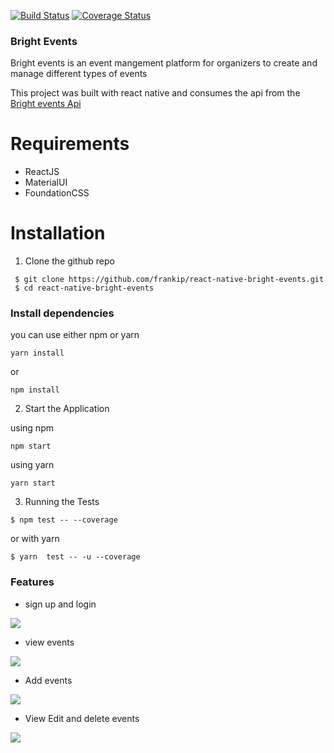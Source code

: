 
[![Build Status](https://travis-ci.org/frankip/react-native-bright-events.svg?branch=develop)](https://travis-ci.org/frankip/react-native-bright-events)
[![Coverage Status](https://coveralls.io/repos/github/frankip/reactjs-bright-events/badge.svg?branch=master)](https://coveralls.io/github/frankip/reactjs-bright-events?branch=master)
### Bright Events 

Bright events is an event mangement platform for organizers to create and manage different types of events 

This project was built with react native and consumes the api from the [Bright events Api ](https://eventsbright.herokuapp.com/api/events/)

# Requirements
* ReactJS
* MaterialUI
* FoundationCSS

# Installation

1. Clone the github repo 
```
 $ git clone https://github.com/frankip/react-native-bright-events.git
 $ cd react-native-bright-events
 ```
 ### Install dependencies 
 you can use either npm or yarn 
 ```
yarn install 
```
or 
```
npm install
```
2. Start the Application

using npm
```
npm start
```
using yarn
```
yarn start

````
3. Running the Tests

```
$ npm test -- --coverage
````
or with yarn 
```
$ yarn  test -- -u --coverage
````

### Features

* sign up and login 

![](https://github.com/frankip/reactjs-bright-events/blob/master/public/screenshots/Screen%20Shot%202018-06-12%20at%2019.30.40.png)

* view events

![](https://github.com/frankip/reactjs-bright-events/blob/master/public/screenshots/Screen%20Shot%202018-06-12%20at%2019.59.00.png)

* Add events

![](https://github.com/frankip/reactjs-bright-events/blob/master/public/screenshots/Screen%20Shot%202018-06-12%20at%2019.31.51.png)


* View Edit and delete  events 

![](https://github.com/frankip/reactjs-bright-events/blob/master/public/screenshots/Screen%20Shot%202018-06-12%20at%2019.32.13.png)